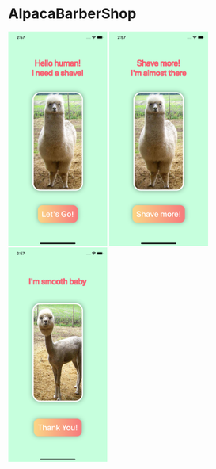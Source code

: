 # AlpacaBarberShop
<img src="https://github.com/lena-rybina/AlpacaBarberShop/blob/master/Screenshots/1.png" width="200"> <img src="https://github.com/lena-rybina/AlpacaBarberShop/blob/master/Screenshots/2.png" width="200"> <img src="https://github.com/lena-rybina/AlpacaBarberShop/blob/master/Screenshots/3.png" width="200">

